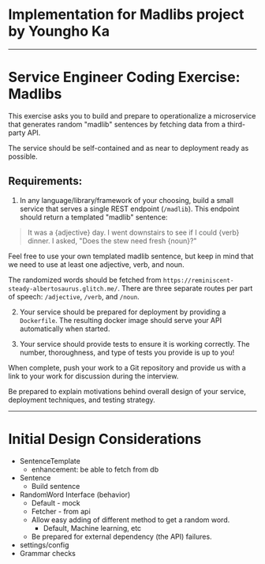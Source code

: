 # Implementation for Madlibs project by Youngho Ka

---
# Service Engineer Coding Exercise: Madlibs

This exercise asks you to build and prepare to operationalize a microservice that generates random "madlib" sentences by fetching data from a third-party API.

The service should be self-contained and as near to deployment ready as possible.

## Requirements:

1. In any language/library/framework of your choosing, build a small service that serves a single REST endpoint (`/madlib`). This endpoint should return a templated "madlib" sentence:

> It was a {adjective} day. I went downstairs to see if I could {verb} dinner. I asked, "Does the stew need fresh {noun}?"

Feel free to use your own templated madlib sentence, but keep in mind that we need to use at least one adjective, verb, and noun.

The randomized words should be fetched from `https://reminiscent-steady-albertosaurus.glitch.me/`. There are three separate routes per part of speech: `/adjective`, `/verb`, and `/noun`.

2. Your service should be prepared for deployment by providing a `Dockerfile`. The resulting docker image should serve your API automatically when started.

3. Your service should provide tests to ensure it is working correctly. The number, thoroughness, and type of tests you provide is up to you!


When complete, push your work to a Git repository and provide us with a link to your work for discussion during the interview.

Be prepared to explain motivations behind overall design of your service, deployment techniques, and testing strategy.

---
# Initial Design Considerations

* SentenceTemplate
  * enhancement: be able to fetch from db 
* Sentence
  * Build sentence     
* RandomWord Interface (behavior)
  * Default - mock
  * Fetcher - from api
  + Allow easy adding of different method to get a random word.
    + Default, Machine learning, etc
  + Be prepared for external dependency (the API) failures. 
* settings/config
* Grammar checks